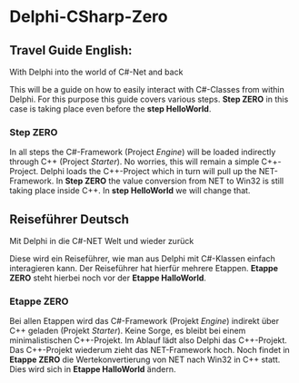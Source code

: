 # Delphi-CSharp-Zero

## Travel Guide English:
With Delphi into the world of C#-Net and back

This will be a guide on how to easily interact with C#-Classes from within Delphi. For this purpose this guide covers various steps. **Step ZERO** in this case is taking place even before the **step HelloWorld**.

### Step ZERO
In all steps the C#-Framework (Project *Engine*) will be loaded indirectly through C++ (Project *Starter*). No worries, this will remain a simple C++-Project. Delphi loads the C++-Project which in turn will pull up the NET-Framework. In **Step ZERO** the value conversion from NET to Win32 is still taking place inside C++. In **step HelloWorld** we will change that.

## Reiseführer Deutsch
Mit Delphi in die C#-NET Welt und wieder zurück

Diese wird ein Reiseführer, wie man aus Delphi mit C#-Klassen einfach interagieren kann. Der Reiseführer hat hierfür mehrere Etappen. **Etappe ZERO** steht hierbei noch vor der **Etappe HalloWorld**.

### Etappe ZERO
Bei allen Etappen wird das C#-Framework (Projekt *Engine*) indirekt über C++ geladen (Projekt *Starter*). Keine Sorge, es bleibt bei einem  minimalistischen C++-Projekt. Im Ablauf lädt also Delphi das C++-Projekt. Das C++-Projekt wiederum zieht das NET-Framework hoch. Noch findet in **Etappe ZERO** die Wertekonvertierung von NET nach Win32 in C++ statt. Dies wird sich in **Etappe HalloWorld** ändern.

